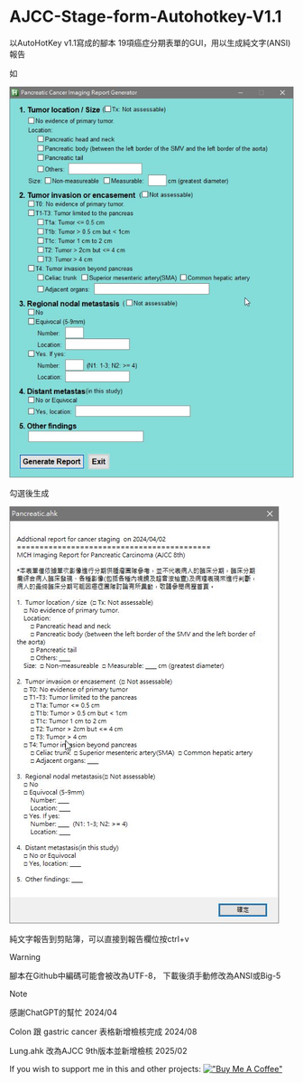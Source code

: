 # AJCC-Stage-form-Autohotkey-V1.1
以AutoHotKey v1.1寫成的腳本
19項癌症分期表單的GUI，用以生成純文字(ANSI)報告

如

![這是示範圖](/pancreas00.jpg)

勾選後生成

![這是示範圖](/pancreas01.jpg)

純文字報告到剪貼簿，可以直接到報告欄位按ctrl+v

>[!warning]
腳本在Github中編碼可能會被改為UTF-8，
下載後須手動修改為ANSI或Big-5


>[!note]
感謝ChatGPT的幫忙
2024/04
>
Colon 跟 gastric cancer 表格新增檢核完成 
2024/08
>
Lung.ahk 改為AJCC 9th版本並新增檢核 
2025/02
>

If you wish to support me in this and other projects:
[!["Buy Me A Coffee"](https://www.buymeacoffee.com/assets/img/custom_images/orange_img.png)](https://www.buymeacoffee.com/hw98188d)
